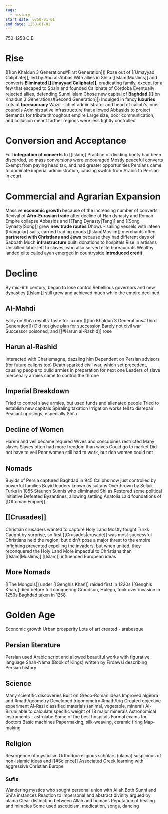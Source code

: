 ```yaml
---
tags:
  - history
start date: 0750-01-01
end date: 1258-01-01
---
```

750-1258 C.E.
# Rise
([[Ibn Khaldun 3 Generations#First Generation]])
Rose out of [[Umayyad Caliphate]], led by Abu al-Abbas
With allies in Shi'a [[Islam|Muslims]] and converts
**Eliminated [[Umayyad Caliphate]]**, eradicating family, except for a few that escaped to Spain and founded Caliphate of Córdoba
Eventually rejected allies, defending Sunni Islam
Chose new capital of **Baghdad**
([[Ibn Khaldun 3 Generations#Second Generation]])
Indulged in fancy **luxuries**
Lots of **bureaucracy**
Wazir - chief administrator and head of caliph's inner councils
Administrative infrastructure that allowed Abbasids to project demands for tribute throughout empire
Large size, poor communication, and collusion meant farther regions were less tightly controlled
# Conversion and Acceptance
Full **integration of converts** to [[Islam]]
Practice of dividing booty had been discarded, so mass conversions were encouraged
Mostly peaceful converts
Exempt from paying head tax, and had greater opportunities
Persians came to dominate imperial administration, causing switch from Arabic to Persian in court
# Commercial and Agrarian Expansion
Massive **economic growth** because of the increasing number of converts
Revival of **Afro-Eurasian trade** after decline of Han dynasty and Roman Empire collapse
Abbasids and [[Tang Dynasty|Tang]] and [[Song Dynasty|Song]] grew **new trade routes**
Dhows - sailing vessels with lateen (triangular) sails, carried trading goods
[[Islam|Muslim]] merchants often **partnered with Christians and Jews** because they had different days of Sabbath
Much **infrastructure** built, donations to hospitals
Rise in artisans
Unskilled labor left to slaves, who also served elite bureaucrats
Wealthy landed elite called ayan emerged in countryside
**Introduced credit**
# Decline
By mid-9th century, began to lose control
Rebellious governors and new dynasties
[[Islam]] still grew and achieved much while the empire declined
## Al-Mahdi
Early on Shi'a revolts
Taste for luxury ([[Ibn Khaldun 3 Generations#Third Generation]])
Did not give plan for succession
Barely not civil war
Successor poisoned, and [[#Harun al-Rashid]] rose
## Harun al-Rashid
Interacted with Charlemagne, dazzling him
Dependent on Persian advisors (for future caliphs too)
Death sparked civil war, which set precedent, causing people to build armies in preparation for next one
Leaders of slave mercenary armies came to control the throne
## Imperial Breakdown
Tried to control slave armies, but used funds and alienated people
Tried to establish new capitals
Spiraling taxation
Irrigation works fell to disrepair
Peasant uprisings, especially Shi'a
## Decline of Women
Harem and veil became required
Wives and concubines restricted
Many slaves
Slaves often had more freedom than wives
	Could go to market
	Did not have to veil
Poor women still had to work, but rich women could not
## Nomads
Buyids of Persia captured Baghdad in 945
Caliphs now just controlled by powerful families
Buyid leaders known as sultans
Overthrown by Seljuk Turks in 1055
Staunch Sunnis who eliminated Shi'as
Restored some political initiative
Defeated Byzantines, allowing settling Anatolia
Laid foundations of [[Ottoman Empire]]
## [[Crusades]]
Christian crusaders wanted to capture Holy Land
Mostly fought Turks
Caught by surprise, so first [[Crusades|crusade]] was most successful
Christians held the region, but didn't pose a major threat to the empire
Infighting prevented expelling the invaders, but when united, they reconquered the Holy Land
More impactful to Christians than [[Islam|Muslims]]
[[Islam]] influenced European ideas
## More Nomads
[[The Mongols]] under [[Genghis Khan]] raided first in 1220s
[[Genghis Khan]] died before full conquering
Grandson, Hulegu, took over invasion in 1250s
Baghdad taken in 1258
# Golden Age
Economic growth
Urban prosperity
Lots of art created - arabesque
## Persian literature
Persian used Arabic script and allowed beautiful works with figurative language
Shah-Nama (Book of Kings) written by Firdawsi describing Persian history
## Science
Many scientific discoveries
Built on Greco-Roman ideas
Improved algebra and #math/geometry 
Developed trigonometry #math/trig 
Created objective experiment
Al-Razi classified materials (animal, vegetable, mineral)
Al-Biruni able to calculate specific weight of 18 major minerals
Astronomical instruments - astrolabe
Some of the best hospitals
Formal exams for doctors
Basic machines
Papermaking, silk-weaving, ceramic firing
Map-making
## Religion
Resurgence of mysticism
Orthodox religious scholars (ulama) suspicious of non-Islamic ideas and [[#Science]]
Associated Greek learning with aggressive Christian Europe
### Sufis
Wandering mystics who sought personal union with Allah
Both Sunni and Shi'a instances
Reaction to impersonal and abstract divinity argued by ulama
Clear distinction between Allah and humans
Reputation of healing and miracles
Some used asceticism, medication, songs, dancing
